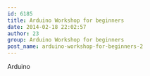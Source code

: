 ```yaml
---
id: 6185
title: Arduino Workshop for beginners
date: 2014-02-18 22:02:57
author: 23
group: Arduino Workshop for beginners
post_name: arduino-workshop-for-beginners-2
---
```


Arduino